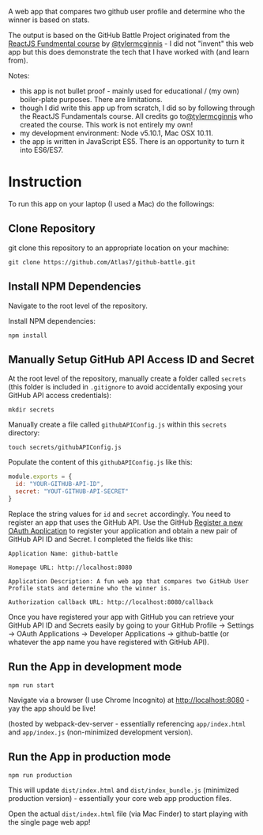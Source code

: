 A web app that compares two github user profile and determine who the winner is based on stats.

The output is based on the GitHub Battle Project originated from the [ReactJS Fundmental course](http://courses.reactjsprogram.com/courses/reactjsfundamentals) by [@tylermcginnis](https://github.com/tylermcginnis) - I did not "invent" this web app but this does demonstrate the tech that I have worked with (and learn from).

Notes:

- this app is not bullet proof - mainly used for educational / (my own) boiler-plate purposes. There are limitations.
- though I did write this app up from scratch, I did so by following through the ReactJS Fundamentals course. All credits go to[@tylermcginnis](https://github.com/tylermcginnis) who created the course. This work is not entirely my own!
- my development environment: Node v5.10.1, Mac OSX 10.11.
- the app is written in JavaScript ES5. There is an opportunity to turn it into ES6/ES7.

# Instruction

To run this app on your laptop (I used a Mac) do the followings:

## Clone Repository

git clone this repository to an appropriate location on your machine:

```
git clone https://github.com/Atlas7/github-battle.git
```


## Install NPM Dependencies

Navigate to the root level of the repository.

Install NPM dependencies:

```
npm install
```


## Manually Setup GitHub API Access ID and Secret

At the root level of the repository, manually create a folder called `secrets` (this folder is included in `.gitignore` to avoid accidentally exposing your GitHub API access credentials):

```
mkdir secrets
```

Manually create a file called `githubAPIConfig.js` within this `secrets` directory:

```
touch secrets/githubAPIConfig.js
```

Populate the content of this `githubAPIConfig.js` like this:

```js
module.exports = {
  id: "YOUR-GITHUB-API-ID",
  secret: "YOUT-GITHUB-API-SECRET"
}
```

Replace the string values for `id` and `secret` accordingly. You need to register an app that uses the GitHub API. Use the GitHub [Register a new OAuth Application](https://github.com/settings/applications/new) to register your application and obtain a new pair of GitHub API ID and Secret. I completed the fields like this:

```
Application Name: github-battle

Homepage URL: http://localhost:8080

Application Description: A fun web app that compares two GitHub User Profile stats and determine who the winner is.

Authorization callback URL: http://localhost:8080/callback
```

Once you have registered your app with GitHub you can retrieve your GitHub API ID and Secrets easily by going to your GitHub Profile -> Settings -> OAuth Applications -> Developer Applications -> github-battle (or whatever the app name you have registered with GitHub API).

## Run the App in development mode

```
npm run start
```

Navigate via a browser (I use Chrome Incognito) at [http://localhost:8080](http://localhost:8080) - yay the app should be live!

(hosted by webpack-dev-server - essentially referencing `app/index.html` and `app/index.js` (non-minimized development version).


## Run the App in production mode

```
npm run production
```

This will update `dist/index.html` and `dist/index_bundle.js` (minimized production version) - essentially your core web app production files.

Open the actual `dist/index.html` file (via Mac Finder) to start playing with the single page web app!